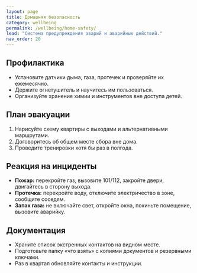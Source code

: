 ```yaml
---
layout: page
title: Домашняя безопасность
category: wellbeing
permalink: /wellbeing/home-safety/
lead: "Система предупреждения аварий и аварийных действий."
nav_order: 20
---
```


## Профилактика

- Установите датчики дыма, газа, протечек и проверяйте их ежемесячно.
- Держите огнетушитель и научитесь им пользоваться.
- Организуйте хранение химии и инструментов вне доступа детей.

## План эвакуации

1. Нарисуйте схему квартиры с выходами и альтернативными маршрутами.
2. Договоритесь об общем месте сбора вне дома.
3. Проведите тренировки хотя бы раз в полгода.

## Реакция на инциденты

- **Пожар:** перекройте газ, вызовите 101/112, закройте двери, двигайтесь в сторону выхода.
- **Протечка:** перекройте воду, отключите электричество в зоне, сообщите соседям.
- **Запах газа:** не включайте свет, откройте окна, покиньте помещение, вызовите аварийку.

## Документация

- Храните список экстренных контактов на видном месте.
- Подготовьте папку «что взять» с копиями документов и резервными ключами.
- Раз в квартал обновляйте контакты и инструкции.
